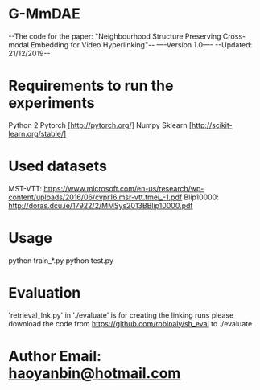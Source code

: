 # G-MmDAE
--The code for the paper: "Neighbourhood Structure Preserving Cross-modal Embedding for Video Hyperlinking"-- —-Version 1.0—- --Updated: 21/12/2019--

# Requirements to run the experiments
Python 2
Pytorch  [http://pytorch.org/]
Numpy
Sklearn  [http://scikit-learn.org/stable/]

# Used datasets
MST-VTT: https://www.microsoft.com/en-us/research/wp-content/uploads/2016/06/cvpr16.msr-vtt.tmei_-1.pdf
Blip10000: http://doras.dcu.ie/17922/2/MMSys2013BBlip10000.pdf

# Usage
python train_*.py
python test.py

# Evaluation
'retrieval_lnk.py' in './evaluate' is for creating the linking runs
please download the code from https://github.com/robinaly/sh_eval to ./evaluate

# Author Email: haoyanbin@hotmail.com
